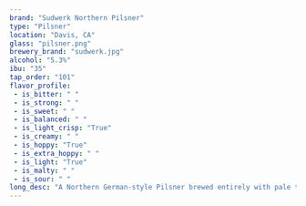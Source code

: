 ```yaml
---
brand: "Sudwerk Northern Pilsner"
type: "Pilsner"
location: "Davis, CA"
glass: "pilsner.png"
brewery_brand: "sudwerk.jpg"
alcohol: "5.3%"
ibu: "35"
tap_order: "101"
flavor_profile:
 - is_bitter: " "
 - is_strong: " "
 - is_sweet: " "
 - is_balanced: " "
 - is_light_crisp: "True"
 - is_creamy: " "
 - is_hoppy: "True"
 - is_extra_hoppy: " "
 - is_light: "True"
 - is_malty: " "
 - is_sour: " "
long_desc: "A Northern German-style Pilsner brewed entirely with pale two-row Weyermann, true to the style. A special blend of Bavarian Hallertau and Tettnang hops are used during brewing, adding to the sharp finish. Winner of the coveted Brewers Choice award for 25 consecutive years and couting."
---
```


